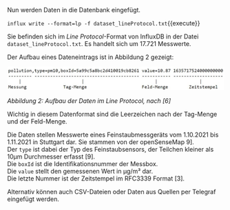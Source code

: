 Nun werden Daten in die Datenbank eingefügt.

`influx write --format=lp -f dataset_lineProtocol.txt`{{execute}}

Sie befinden sich im _Line Protocol_-Format von InfluxDB in der Datei `dataset_lineProtocol.txt`.
Es handelt sich um 17.721 Messwerte.

Der Aufbau eines Dateneintrags ist in Abbildung 2 gezeigt:

![Aufbau LineProtocol](./assets/aufbau_line_protocol.jpg)

_Abbildung 2: Aufbau der Daten im Line Protocol, nach [6]_

Wichtig in diesem Datenformat sind die Leerzeichen nach der Tag-Menge und der Feld-Menge.

Die Daten stellen Messwerte eines Feinstaubmessgeräts vom 1.10.2021 bis 1.11.2021 in Stuttgart dar.
Sie stammen von der openSenseMap 9].<br>
Der `type` ist dabei der Typ des Feinstaubsensors, der Teilchen kleiner als 10µm Durchmesser erfasst [9].<br>
Die `boxId` ist die Identifikationsnummer der Messbox.<br>
Die `value` stellt den gemessenen Wert in µg/m³ dar.<br>
Die letzte Nummer ist der Zeitstempel im RFC3339 Format [3].

Alternativ können auch CSV-Dateien oder Daten aus Quellen per Telegraf eingefügt werden.
